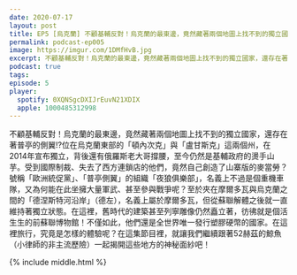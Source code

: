 ```yaml
---
date: 2020-07-17
layout: post
title: EP5 [烏克蘭] 不顧基輔反對！烏克蘭的最東邊，竟然藏著兩個地圖上找不到的獨立國家!? | 頓內次克、盧甘斯克、德涅斯特河沿岸 ft. 鯨魚
permalink: podcast-ep005
image: https://imgur.com/1DMfHvB.jpg
excerpt: 不顧基輔反對！烏克蘭的最東邊，竟然藏著兩個地圖上找不到的獨立國家，還存在著普亭的側翼!?
podcast: true
tags:
episode: 5
player:
  spotify: 0XQNSgcDXIJrEuvN21XDIX
  apple: 1000485312998
---
```


不顧基輔反對！烏克蘭的最東邊，竟然藏著兩個地圖上找不到的獨立國家，還存在著普亭的側翼!?位在烏克蘭東部的「頓內次克」與「盧甘斯克」這兩個州，在2014年宣布獨立，背後還有俄羅斯老大哥撐腰，至今仍然是基輔政府的燙手山芋。受到國際制裁、失去了西方連鎖店的他們，竟然自己創造了山寨版的麥當勞？號稱「歐洲統促黨」、「普亭側翼」的組織「夜狼俱樂部」，名義上不過是個重機車隊，又為何能在此坐擁大量軍武、甚至參與戰爭呢？至於夾在摩爾多瓦與烏克蘭之間的「德涅斯特河沿岸」（德左），名義上屬於摩爾多瓦，但從蘇聯解體之後就一直維持著獨立狀態。在這裡，舊時代的建築甚至列寧雕像仍然矗立著，彷彿就是個活生生的前蘇聯博物館！不僅如此，他們還是全世界唯一發行塑膠硬幣的國家。在這裡旅行，究竟是怎樣的體驗呢？在這集節目裡，就讓我們繼續跟著52赫茲的鯨魚（小律師的非主流歷險）一起揭開這些地方的神秘面紗吧！



{% include middle.html %}